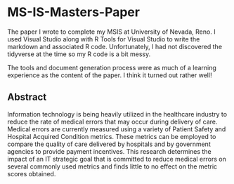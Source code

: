 # MS-IS-Masters-Paper
The paper I wrote to complete my MSIS at University of Nevada, Reno. I used Visual Studio along with R Tools for Visual Studio to write the markdown and associated R code. Unfortunately, I had not discovered the tidyverse at the time so my R code is a bit messy. 

The tools and document generation process were as much of a learning experience as the content of the paper. I think it turned out rather well!

## Abstract

Information technology is being heavily utilized in the healthcare industry to reduce the rate of medical errors
that may occur during delivery of care. Medical errors are currently measured using a variety of Patient
Safety and Hospital Acquired Condition metrics. These metrics can be employed to compare the quality
of care delivered by hospitals and by government agencies to provide payment incentives. This research
determines the impact of an IT strategic goal that is committed to reduce medical errors on several commonly
used metrics and finds little to no effect on the metric scores obtained.
